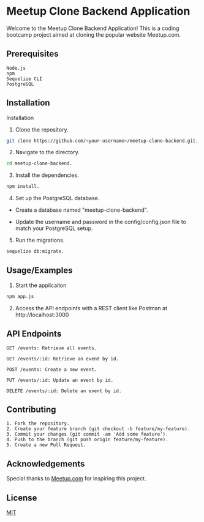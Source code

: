 # Meetup Clone Backend Application

Welcome to the Meetup Clone Backend Application! 
This is a coding bootcamp project aimed at cloning the popular website Meetup.com.






## Prerequisites

    Node.js
    npm 
    Sequelize CLI
    PostgreSQL
## Installation

Installation

1. Clone the repository. 

```bash
git clone https://github.com/<your-username>/meetup-clone-backend.git. 
```
2. Navigate to the directory. 

```bash
cd meetup-clone-backend. 
```

3. Install the dependencies. 

```bash
npm install. 
```
4. Set up the PostgreSQL database. 

* Create a database named "meetup-clone-backend". 

* Update the username and password in the config/config.json file to match your PostgreSQL setup.  

5. Run the migrations. 
```bash
sequelize db:migrate. 
````
## Usage/Examples

1. Start the applicaiton

```bash
npm app.js
```

2. Access the API endpoints with a REST client like Postman at http://localhost:3000


## API Endpoints

    GET /events: Retrieve all events. 

    GET /events/:id: Retrieve an event by id. 

    POST /events: Create a new event. 

    PUT /events/:id: Update an event by id. 

    DELETE /events/:id: Delete an event by id. 


## Contributing 

    1. Fork the repository. 
    2. Create your feature branch (git checkout -b feature/my-feature). 
    3. Commit your changes (git commit -am 'Add some feature'). 
    4. Push to the branch (git push origin feature/my-feature). 
    5. Create a new Pull Request. 



## Acknowledgements

Special thanks to [Meetup.com](www.meetup.com) 
for inspiring this project.
## License

[MIT](https://choosealicense.com/licenses/mit/)

